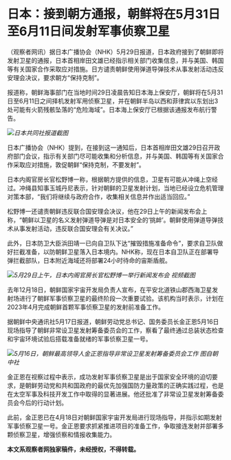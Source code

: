 # 日本：接到朝方通报，朝鲜将在5月31日至6月11日间发射军事侦察卫星

（观察者网讯）据日本广播协会（NHK）5月29日报道，日本政府接到了朝鲜即将发射卫星的通报，日本首相岸田文雄已经指示相关部门收集信息，并与美国、韩国等有关国家合作采取应对措施。日方谴责朝鲜使用弹道导弹技术从事发射活动违反安理会决议，要求朝方“保持克制”。

报道称，朝鲜海事部门在当地时间29日凌晨告知日本海上保安厅，朝鲜将在5月31日至6月11日之间择机发射军用侦察卫星，并在朝鲜半岛以西和菲律宾以东划出3处可能有火箭残骸坠落的“危险海域”。日本海上保安厅已根据该通报发布航行警告。

![](https://inews.gtimg.com/newsapp_bt/0/15801223811/1000)_日本共同社报道截图_

日本广播协会（NHK）提到，在接到这一通知后，日本首相岸田文雄29日召开政府部门会议，指示有关部门尽可能收集和分析信息，并与美国、韩国等有关国家合作采取应对措施，敦促朝鲜“保持克制，不要发射”。

日本内阁官房长官松野博一称，根据朝方提供的信息，卫星有可能从冲绳上空经过。冲绳县知事玉城丹尼表示，针对朝鲜的卫星发射计划，当地已经设立危机管理对策本部，“我们将继续与政府合作，收集相关信息并作出适当回应。”

松野博一还谴责朝鲜违反联合国安理会决议，他在29日上午的新闻发布会上称，“朝鲜以卫星的名义发射弹道导弹是对日本安全的‘挑衅’。朝鲜使用弹道导弹技术从事发射活动，违反联合国安理会有关决议。”

此外，日本防卫大臣浜田靖一已向自卫队下达“摧毁措施准备命令”，要求自卫队做好拦截准备，以防朝鲜卫星落入日本境内。NHK称，现在日本自卫队正在部署导弹拦截部队，日本附近海域还将部署24小时待命的宙斯盾舰。

![](https://inews.gtimg.com/newsapp_bt/0/15801223812/1000)_5月29日上午，日本内阁官房长官松野博一举行新闻发布会
视频截图_

去年12月18日，朝鲜国家宇宙开发局负责人宣布，在平安北道铁山郡西海卫星发射场进行了朝鲜军事侦察卫星的最终阶段一次重要试验。该机构当时表示，计划在2023年4月完成朝鲜首颗军事侦察卫星的发射前准备工作。

据朝鲜中央通讯社5月17日报道，朝鲜劳动党总书记、国务委员长金正恩5月16日现场指导了朝鲜非常设卫星发射筹备委员会的工作，察看了最终通过总装状态检查和宇宙环境试验后搭载准备就绪的军事侦察卫星一号。

![](https://inews.gtimg.com/newsapp_bt/0/15796343327/1000)_5月16日，朝鲜最高领导人金正恩指导非常设卫星发射筹备委员会工作
图自朝中社_

金正恩在视察过程中表示，成功发射军事侦察卫星是出于国家安全环境的迫切要求，是朝鲜劳动党和共和国政府的最优先加强国防力量政策的正确实践过程，也是在太空军事及科技开发工作中取得的显著进展。他还批准了非常设卫星发射筹备委员会今后的行动计划。

此前，金正恩已在4月18日对朝鲜国家宇宙开发局进行现场指导，并指示如期发射军事侦察卫星一号。金正恩要求抓紧推进项目的准备工作，争取接连发射并部署多颗侦察卫星，增强侦察和情报收集能力。

**本文系观察者网独家稿件，未经授权，不得转载。**

